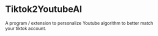 # Tiktok2YoutubeAl
A program / extension to personalize Youtube algorithm to better match your tiktok account.

